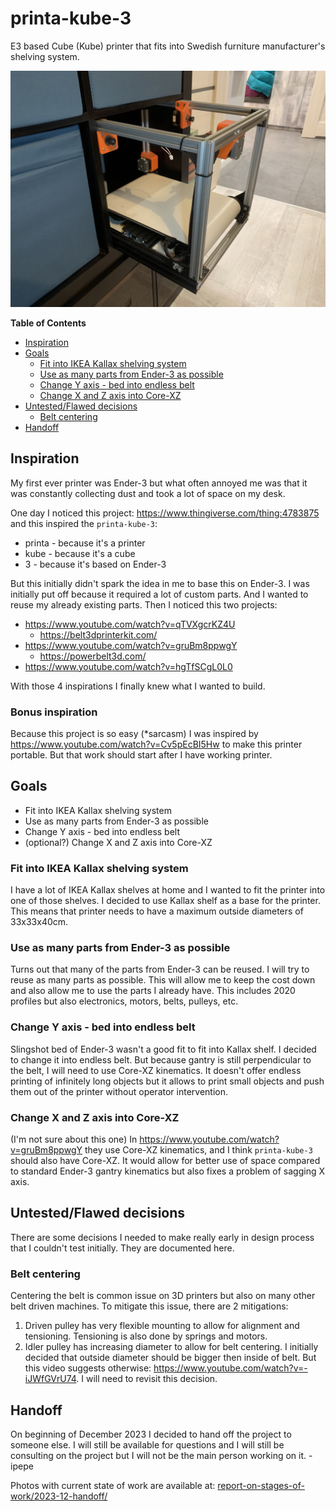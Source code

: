 # printa-kube-3
E3 based Cube (Kube) printer that fits into Swedish furniture manufacturer's shelving system.

![main.jpeg](main.jpeg)

**Table of Contents**

- [Inspiration](#inspiration)
- [Goals](#goals)
  - [Fit into IKEA Kallax shelving system](#fit-into-ikea-kallax-shelving-system)
  - [Use as many parts from Ender-3 as possible](#use-as-many-parts-from-ender-3-as-possible)
  - [Change Y axis - bed into endless belt](#change-y-axis---bed-into-endless-belt)
  - [Change X and Z axis into Core-XZ](#change-x-and-z-axis-into-core-xz)
- [Untested/Flawed decisions](#untestedflawed-decisions)
  - [Belt centering](#belt-centering)
- [Handoff](#handoff)

## Inspiration

My first ever printer was Ender-3 but what often annoyed me was that it was constantly collecting dust and took a lot of space on my desk.  

One day I noticed this project: <https://www.thingiverse.com/thing:4783875> and this inspired the `printa-kube-3`:
 * printa - because it's a printer
 * kube - because it's a cube
 * 3 - because it's based on Ender-3

But this initially didn't spark the idea in me to base this on Ender-3. I was initially put off because it required a lot of custom parts. And I wanted to reuse my already existing parts. Then I noticed this two projects:
 * <https://www.youtube.com/watch?v=qTVXgcrKZ4U>
    * <https://belt3dprinterkit.com/>
 * <https://www.youtube.com/watch?v=gruBm8ppwgY>
   * <https://powerbelt3d.com/>
 * <https://www.youtube.com/watch?v=hgTfSCgL0L0>

With those 4 inspirations I finally knew what I wanted to build.

### Bonus inspiration
Because this project is so easy (*sarcasm) I was inspired by <https://www.youtube.com/watch?v=Cv5pEcBI5Hw> to make this printer portable. But that work should start after I have working printer.

## Goals
 * Fit into IKEA Kallax shelving system
 * Use as many parts from Ender-3 as possible
 * Change Y axis - bed into endless belt
 * (optional?) Change X and Z axis into Core-XZ


### Fit into IKEA Kallax shelving system
I have a lot of IKEA Kallax shelves at home and I wanted to fit the printer into one of those shelves. I decided to use Kallax shelf as a base for the printer. This means that printer needs to have a maximum outside diameters of 33x33x40cm.

### Use as many parts from Ender-3 as possible
Turns out that many of the parts from Ender-3 can be reused. I will try to reuse as many parts as possible. This will allow me to keep the cost down and also allow me to use the parts I already have. This includes 2020 profiles but also electronics, motors, belts, pulleys, etc.

### Change Y axis - bed into endless belt
Slingshot bed of Ender-3 wasn't a good fit to fit into Kallax shelf. I decided to change it into endless belt. But because gantry is still perpendicular to the belt, I will need to use Core-XZ kinematics. It doesn't offer endless printing of infinitely long objects but it allows to print small objects and push them out of the printer without operator intervention.

### Change X and Z axis into Core-XZ
(I'm not sure about this one)
In <https://www.youtube.com/watch?v=gruBm8ppwgY> they use Core-XZ kinematics, and I think `printa-kube-3` should also have Core-XZ. It would allow for better use of space compared to standard Ender-3 gantry kinematics but also fixes a problem of sagging X axis.

## Untested/Flawed decisions
There are some decisions I needed to make really early in design process that I couldn't test initially. They are documented here.

### Belt centering
Centering the belt is common issue on 3D printers but also on many other belt driven machines. To mitigate this issue, there are 2 mitigations:
1. Driven pulley has very flexible mounting to allow for alignment and tensioning. Tensioning is also done by springs and motors.
2. Idler pulley has increasing diameter to allow for belt centering. I initially decided that outside diameter should be bigger then inside of belt. But this video suggests otherwise: <https://www.youtube.com/watch?v=-iJWfGVrU74>. I will need to revisit this decision.

## Handoff
On beginning of December 2023 I decided to hand off the project to someone else. I will still be available for questions and I will still be consulting on the project but I will not be the main person working on it. - ipepe

Photos with current state of work are available at: [report-on-stages-of-work/2023-12-handoff/](report-on-stages-of-work/2023-12-handoff/)